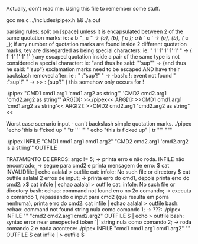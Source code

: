 Actually, don't read me. Using this file to remember some stuff.

gcc me.c ../includes/pipex.h && ./a.out

parsing rules:
	split on [space] unless it is encapsulated between 2 of the same quotation marks:
	ie: a b "_ c _" -> {a}, {b}, {_ c _};
		a b '_ c _' -> {a}, {b}, {_ c _};
	if any number of quotation marks are found inside 2 different quotation marks, tey are disregarded as being special characters:
	ie:	" 1' 1' 1' 1' 1' " -> { 1' 1' 1' 1' 1' }
	any escaped quotation inside a pair of the same type is not considered a special character:
	ie: "and thus he said: \"'sup\"" -> {and thus he said: "'sup"}
	exclamation marks need to be escaped AND have their backslash removed after:
	ie : " :\"sup'!\" " -> -bash: !\: event not found
		 " :\"sup'\!\" " -> >> : {sup'\!" }
		 this somehow only occurs for !

./pipex "CMD1 cmd1.arg1 'cmd1.arg2 as string'" 'CMD2 cmd2.arg1 "cmd2.arg2 as string"'
	ARG[0]: >>./pipex<<
	ARG[1]: >>CMD1 cmd1.arg1 'cmd1.arg2 as string'<<
	ARG[2]: >>CMD2 cmd2.arg1 "cmd2.arg2 as string"<<

Worst case scenario input - can't backslash simple quotation marks.
	./pipex "echo 'this is f'cked up'" "tr ''' '\"'"
	echo "this is f'cked up" | tr "'" "\""

./pipex INFILE "CMD1 cmd1.arg1 cmd1.arg2" "CMD2 cmd2.arg1 'cmd2.arg2 is a string'" OUTFILE



TRATAMENTO DE ERROS:
	argc != 5; -> printa erro e não roda.
	INFILE não encontrado; -> segue para cmd2 e printa mensagem de erro:
			$ cat INVALIDfile | echo aalalal > outfile
			cat: infole: No such file or directory
			$ cat outfile
			aalalal
	2 erros de input; -> printa erro do cmd1, depois printa erro do cmd2:
		x$ cat infole | echao aalalal > outfile
			cat: infole: No such file or directory
			bash: echao: command not found
	erro no 2o comando; -> executa o comando 1, repassando o input para cmd2 (que resulta em porra nenhuma), printa erro do cmd2:
		cat infile | echao aalalal > outfile
			bash: echao: command not found
	string nula como comando 1; -> ???:
		./pipex INFILE "" "cmd2 cmd2.arg1 cmd2.arg2" OUTFILE
		$ | echo > outfile
			bash: syntax error near unexpected token `|'
	string nula como comando 2; -> roda comando 2 e nada acontece:
		./pipex INFILE "cmd1 cmd1.arg1 cmd1.arg2" "" OUTFILE
		$ cat infile | > outfile
			$

